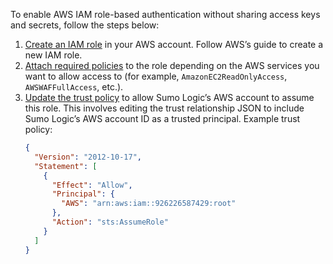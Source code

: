 To enable AWS IAM role-based authentication without sharing access keys and secrets, follow the steps below:
1. [Create an IAM role](https://docs.aws.amazon.com/IAM/latest/UserGuide/id_roles_create.html) in your AWS account. Follow AWS’s guide to create a new IAM role.
2. [Attach required policies](https://docs.aws.amazon.com/IAM/latest/UserGuide/access_policies_manage-attach-detach.html) to the role depending on the AWS services you want to allow access to (for example, `AmazonEC2ReadOnlyAccess`, `AWSWAFFullAccess`, etc.).
3. [Update the trust policy](https://docs.aws.amazon.com/IAM/latest/UserGuide/id_roles_create_for-custom.html) to allow Sumo Logic’s AWS account to assume this role. This involves editing the trust relationship JSON to include Sumo Logic’s AWS account ID as a trusted principal.
   Example trust policy:
   ```json
   {
     "Version": "2012-10-17",
     "Statement": [
       {
         "Effect": "Allow",
         "Principal": {
           "AWS": "arn:aws:iam::926226587429:root"
         },
         "Action": "sts:AssumeRole"
       }
     ]
   }
   ```
